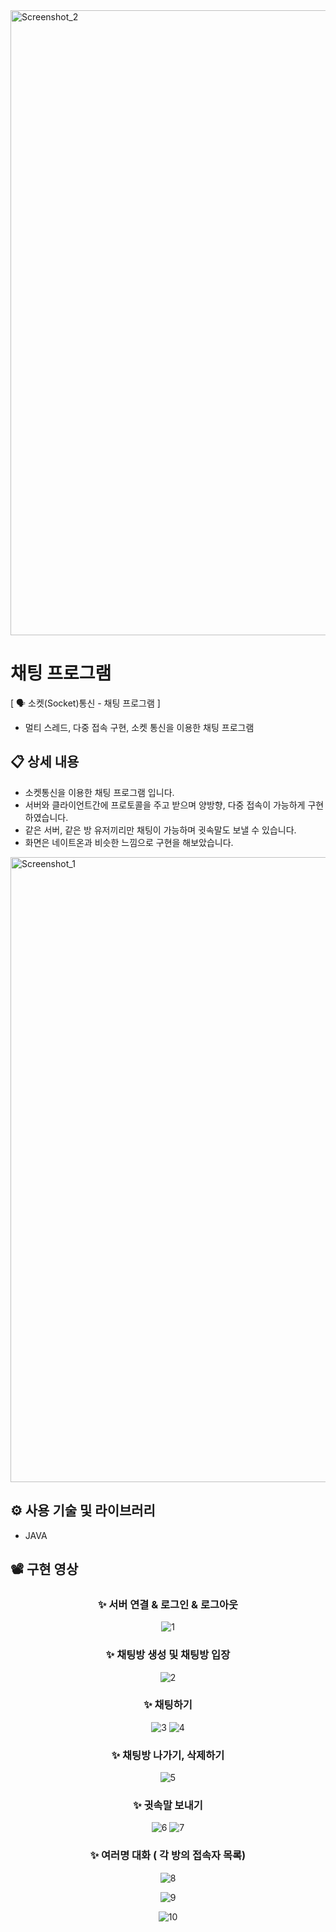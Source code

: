 <img width="1000" alt="Screenshot_2" src="https://user-images.githubusercontent.com/113653130/213922003-27cd67a2-d664-4d52-b898-4192479b3fb5.png">


# 채팅 프로그램
[ 🗣 소켓(Socket)통신 - 채팅 프로그램 ]
- 멀티 스레드, 다중 접속 구현, 소켓 통신을 이용한 채팅 프로그램


## 📋 상세 내용

- 소켓통신을 이용한 채팅 프로그램 입니다. 
- 서버와 클라이언트간에 프로토콜을 주고 받으며 양방향, 다중 접속이 가능하게 구현하였습니다. 
- 같은 서버, 같은 방 유저끼리만 채팅이 가능하며 귓속말도 보낼 수 있습니다. 
- 화면은 네이트온과 비슷한 느낌으로 구현을 해보았습니다.

<img width="1000" alt="Screenshot_1" src="https://user-images.githubusercontent.com/113653130/213921969-7e5fee04-b495-4245-a720-892e944818a7.png">


## ⚙️ 사용 기술 및 라이브러리

- JAVA

## 📽️ 구현 영상
<div align=center>

### ✨ 서버 연결 & 로그인 & 로그아웃
![1](https://user-images.githubusercontent.com/113653130/213922257-b82c1485-1355-44e3-aaef-5077b123e81d.gif)

### ✨ 채팅방 생성 및 채팅방 입장
![2](https://user-images.githubusercontent.com/113653130/213922273-a8e5ecd0-98bc-4d91-a7b6-d208f12bf6da.gif)

###  ✨ 채팅하기
![3](https://user-images.githubusercontent.com/113653130/213922286-55fbd9c8-4c10-48a7-b98d-5e70643de99e.gif)
![4](https://user-images.githubusercontent.com/113653130/213922301-d3f24c8f-fe5a-4704-86a6-752afc76547b.gif)

###  ✨ 채팅방 나가기, 삭제하기
![5](https://user-images.githubusercontent.com/113653130/213922312-dee33423-0e35-4df7-8814-157d19c7bb75.gif)

###  ✨ 귓속말 보내기
![6](https://user-images.githubusercontent.com/113653130/213922323-761c3468-0ab8-4c4a-9593-7f4c0ef0e0fe.gif)
![7](https://user-images.githubusercontent.com/113653130/213922325-18790d55-3f7c-40e0-86b3-c1f1cae94940.gif)

###  ✨ 여러명 대화 ( 각 방의 접속자 목록)
![8](https://user-images.githubusercontent.com/113653130/213922352-bc387dcc-4f20-4eee-b569-b705e5ceb766.gif)

![9](https://user-images.githubusercontent.com/113653130/213922358-b29532fb-71b2-4afe-bd99-5288f2d7d4c4.gif)

![10](https://user-images.githubusercontent.com/113653130/213922343-85fa5fb0-e470-4a86-b085-0cb60b4f83dc.gif)

</div>


